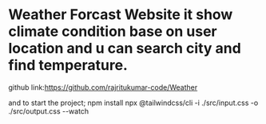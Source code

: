 # Weather Forcast Website it show climate condition base on user location and u can search city and find temperature.

github link:https://github.com/rajritukumar-code/Weather

and to start the project;
npm install
npx @tailwindcss/cli -i ./src/input.css -o ./src/output.css --watch
